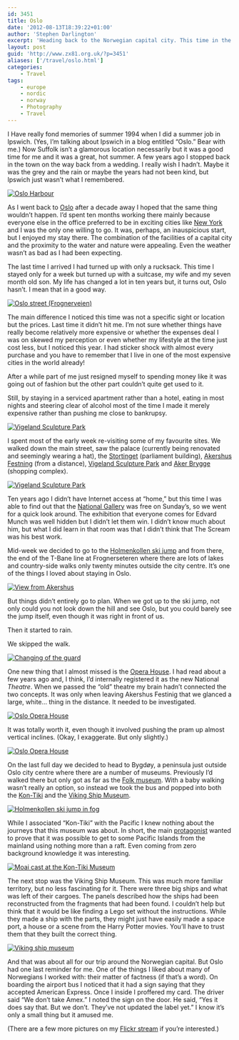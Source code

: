 ```yaml
---
id: 3451
title: Oslo
date: '2012-08-13T18:39:22+01:00'
author: 'Stephen Darlington'
excerpt: 'Heading back to the Norwegian capital city. This time in the summer. What could possibly go wrong?'
layout: post
guid: 'http://www.zx81.org.uk/?p=3451'
aliases: ['/travel/oslo.html']
categories:
    - Travel
tags:
    - europe
    - nordic
    - norway
    - Photography
    - Travel
---
```


I Have really fond memories of summer 1994 when I did a summer job in Ipswich. (Yes, I’m talking about Ipswich in a blog entitled “Oslo.” Bear with me.) Now Suffolk isn’t a glamorous location necessarily but it was a good time for me and it was a great, hot summer. A few years ago I stopped back in the town on the way back from a wedding. I really wish I hadn’t. Maybe it was the grey and the rain or maybe the years had not been kind, but Ipswich just wasn’t what I remembered.

[![Oslo Harbour](https://i0.wp.com/farm8.staticflickr.com/7115/7574189094_082b691da8.jpg?resize=500%2C333)](http://www.flickr.com/photos/stephendarlington/7574189094/ "Oslo Harbour by stephendarlington, on Flickr")

As I went back to [Oslo](http://www.zx81.org.uk/travel/norway.html) after a decade away I hoped that the same thing wouldn’t happen. I’d spent ten months working there mainly because everyone else in the office preferred to be in exciting cities like [New York](http://www.zx81.org.uk/travel/new-new-york.html) and I was the only one willing to go. It was, perhaps, an inauspicious start, but I enjoyed my stay there. The combination of the facilities of a capital city and the proximity to the water and nature were appealing. Even the weather wasn’t as bad as I had been expecting.

The last time I arrived I had turned up with only a rucksack. This time I stayed only for a week but turned up with a suitcase, my wife and my seven month old son. My life has changed a lot in ten years but, it turns out, Oslo hasn’t. I mean that in a good way.

[![Oslo street (Frognerveien)](https://i0.wp.com/farm8.staticflickr.com/7138/7574190342_644d1bd968.jpg?resize=500%2C333)](http://www.flickr.com/photos/stephendarlington/7574190342/ "Oslo street (Frognerveien) by stephendarlington, on Flickr")

The main difference I noticed this time was not a specific sight or location but the prices. Last time it didn’t hit me. I’m not sure whether things have really become relatively more expensive or whether the expenses deal I was on skewed my perception or even whether my lifestyle at the time just cost less, but I noticed this year. I had sticker shock with almost every purchase <s></s> and you have to remember that I live in one of the most expensive cities in the world already!

After a while part of me just resigned myself to spending money like it was going out of fashion but the other part couldn’t quite get used to it.

Still, by staying in a serviced apartment rather than a hotel, eating in most nights and steering clear of alcohol most of the time I made it merely expensive rather than pushing me close to bankrupsy.

[![Vigeland Sculpture Park](https://i0.wp.com/farm8.staticflickr.com/7276/7574191898_380c3293f0.jpg?resize=333%2C500)](http://www.flickr.com/photos/stephendarlington/7574191898/ "Vigeland Sculpture Park by stephendarlington, on Flickr")

I spent most of the early week re-visiting some of my favourite sites. We walked down the main street, saw the palace (currently being renovated and seemingly wearing a hat), the [Stortinget](http://www.stortinget.no/en/) (parliament building), [Akershus Festning](http://www.forsvarsbygg.no/festningene/Festningene/Akershus-festning/) (from a distance), [Vigeland Sculpture Park](http://vigelandscupturepark.blogspot.co.uk) and [Aker Brygge](http://www.akerbrygge.no) (shopping complex).

[![Vigeland Sculpture Park](https://i0.wp.com/farm9.staticflickr.com/8026/7574192632_5ebed44a78.jpg?resize=500%2C333)](http://www.flickr.com/photos/stephendarlington/7574192632/ "Vigeland Sculpture Park by stephendarlington, on Flickr")

Ten years ago I didn’t have Internet access at “home,” but this time I was able to find out that the [National Gallery](http://www.nasjonalmuseet.no/en/) was free on Sunday’s, so we went for a quick look around. The exhibition that everyone comes for <s></s> Edvard Munch <s></s> was well hidden but I didn’t let them win. I didn’t know much about him, but what I did learn in that room was that I didn’t think that The Scream was his best work.

Mid-week we decided to go to the [Holmenkollen ski jump](http://www.agensspill.no/visitnorway/holmenkollen/) and from there, the end of the T-Bane line at Frognerseteren where there are lots of lakes and country-side walks only twenty minutes outside the city centre. It’s one of the things I loved about staying in Oslo.

[![View from Akershus](https://i0.wp.com/farm9.staticflickr.com/8286/7574194414_92feedcfec.jpg?resize=500%2C333)](http://www.flickr.com/photos/stephendarlington/7574194414/ "View from Akershus by stephendarlington, on Flickr")

But things didn’t entirely go to plan. When we got up to the ski jump, not only could you not look down the hill and see Oslo, but you could barely see the jump itself, even though it was right in front of us.

Then it started to rain.

We skipped the walk.

[![Changing of the guard](https://i0.wp.com/farm9.staticflickr.com/8157/7574195594_8dfb3fc25f.jpg?resize=500%2C333)](http://www.flickr.com/photos/stephendarlington/7574195594/ "Changing of the guard by stephendarlington, on Flickr")

One new thing that I almost missed is the [Opera House](http://www.operaen.no/Default.aspx?ID=29002). I had read about a few years ago and, I think, I’d internally registered it as the new National *Theatre*. When we passed the “old” theatre my brain hadn’t connected the two concepts. It was only when leaving Akershus Festinig that we glanced a large, white… thing in the distance. It needed to be investigated.

[![Oslo Opera House](https://i0.wp.com/farm8.staticflickr.com/7136/7574196794_dec673f3d4.jpg?resize=333%2C500)](http://www.flickr.com/photos/stephendarlington/7574196794/ "Oslo Opera House by stephendarlington, on Flickr")

It was totally worth it, even though it involved pushing the pram up almost vertical inclines. (Okay, I exaggerate. But only slightly.)

[![Oslo Opera House](https://i0.wp.com/farm9.staticflickr.com/8017/7574198084_dc3d6781d6.jpg?resize=333%2C500)](http://www.flickr.com/photos/stephendarlington/7574198084/ "Oslo Opera House by stephendarlington, on Flickr")

On the last full day we decided to head to Bygdøy, a peninsula just outside Oslo city centre where there are a number of museums. Previously I’d walked there but only got as far as the [Folk museum](http://www.norskfolkemuseum.no/en/). With a baby walking wasn’t really an option, so instead we took the bus and popped into both the [Kon-Tiki](http://www.kon-tiki.no) and the [Viking Ship Museum](http://www.norway.com/directories/d_company.asp?id=671).

[![Holmenkollen ski jump in fog](https://i0.wp.com/farm9.staticflickr.com/8287/7574199504_b0bf2976bd.jpg?resize=500%2C333)](http://www.flickr.com/photos/stephendarlington/7574199504/ "Holmenkollen ski jump in fog by stephendarlington, on Flickr")

While I associated “Kon-Tiki” with the Pacific I knew nothing about the journeys that this museum was about. In short, the main [protagonist](http://en.wikipedia.org/wiki/Thor_Heyerdahl) wanted to prove that it was possible to get to some Pacific Islands from the mainland using nothing more than a raft. Even coming from zero background knowledge it was interesting.

[![Moai cast at the Kon-Tiki Museum](https://i0.wp.com/farm9.staticflickr.com/8018/7574200740_432dd6c7d1.jpg?resize=333%2C500)](http://www.flickr.com/photos/stephendarlington/7574200740/ "Moai cast at the Kon-Tiki Museum by stephendarlington, on Flickr")

The next stop was the Viking Ship Museum. This was much more familiar territory, but no less fascinating for it. There were three big ships and what was left of their cargoes. The panels described how the ships had been reconstructed from the fragments that had been found. I couldn’t help but think that it would be like finding a Lego set without the instructions. While they made a ship with the parts, they might just have easily made a space port, a house or a scene from the Harry Potter movies. You’ll have to trust them that they built the correct thing.

[![Viking ship museum](https://i0.wp.com/farm8.staticflickr.com/7263/7574202322_ffd4b4879e.jpg?resize=500%2C333)](http://www.flickr.com/photos/stephendarlington/7574202322/ "Viking ship museum by stephendarlington, on Flickr")

And that was about all for our trip around the Norwegian capital. But Oslo had one last reminder for me. One of the things I liked about many of Norwegians I worked with: their matter of factness (if that’s a word). On boarding the airport bus I noticed that it had a sign saying that they accepted American Express. Once I inside I proffered my card. The driver said “We don’t take Amex.” I noted the sign on the door. He said, “Yes it does say that. But we don’t. They’ve not updated the label yet.” I know it’s only a small thing but it amused me.

(There are a few more pictures on my [Flickr stream](http://www.flickr.com/photos/stephendarlington/sets/72157630584956926/with/7574202322/) if you’re interested.)